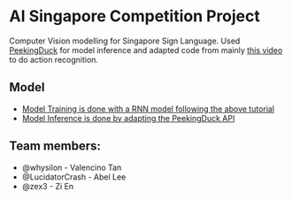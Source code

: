 # AI Singapore Competition Project
Computer Vision modelling for Singapore Sign Language. Used [PeekingDuck](https://peekingduck.readthedocs.io/en/stable/master.html) for model inference and adapted code from mainly [this video](https://www.youtube.com/watch?v=QmtSkq3DYko) to do action recognition.

## Model

- [Model Training is done with a RNN model following the above tutorial](https://github.com/whysilon/AISG_SgSL/blob/c0e189cf949deec3c6774c9b2c6520a7e1ca8fae/Hand%20Sign%20(AR%20Model).ipynb)
- [Model Inference is done by adapting the PeekingDuck API](https://github.com/whysilon/AISG_SgSL/tree/main/PD)

## Team members:
- @whysilon - Valencino Tan 
- @LucidatorCrash - Abel Lee
- @zex3 - Zi En
